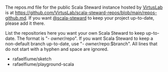 The repos.md file for the public Scala Steward instance hosted by [VirtusLab](https://www.virtuslab.com/) is at <https://github.com/VirtusLab/scala-steward-repos/blob/main/repos-github.md>.
If you want [@scala-steward](https://github.com/scala-steward) to keep your project up-to-date, please add it there.

List the repositories here you want your own Scala Steward to keep up-to-date.
The format is "- $owner/$repo".
If you want Scala Steward to keep a non-default branch up-to-date, use "- $owner/$repo:$branch".
All lines that do not start with a hyphen and space are ignored.

- rafaelfiume/sketch
- rafaelfiume/playground-scala

